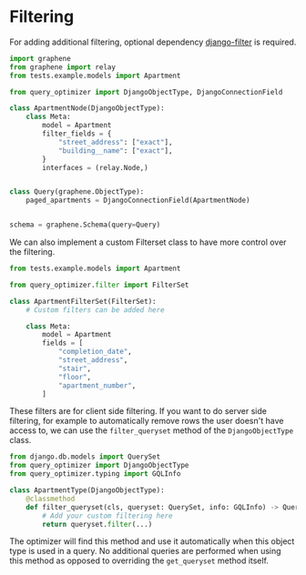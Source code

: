 # Filtering

For adding additional filtering, optional dependency [django-filter][filters]
is required.

```python
import graphene
from graphene import relay
from tests.example.models import Apartment

from query_optimizer import DjangoObjectType, DjangoConnectionField

class ApartmentNode(DjangoObjectType):
    class Meta:
        model = Apartment
        filter_fields = {
            "street_address": ["exact"],
            "building__name": ["exact"],
        }
        interfaces = (relay.Node,)


class Query(graphene.ObjectType):
    paged_apartments = DjangoConnectionField(ApartmentNode)


schema = graphene.Schema(query=Query)
```

We can also implement a custom Filterset class to have more control over the filtering.

```python
from tests.example.models import Apartment

from query_optimizer.filter import FilterSet

class ApartmentFilterSet(FilterSet):
    # Custom filters can be added here

    class Meta:
        model = Apartment
        fields = [
            "completion_date",
            "street_address",
            "stair",
            "floor",
            "apartment_number",
        ]
```

These filters are for client side filtering. If you want to do server side filtering,
for example to automatically remove rows the user doesn't have access to, we can use
the `filter_queryset` method of the `DjangoObjectType` class.

```python
from django.db.models import QuerySet
from query_optimizer import DjangoObjectType
from query_optimizer.typing import GQLInfo

class ApartmentType(DjangoObjectType):
    @classmethod
    def filter_queryset(cls, queryset: QuerySet, info: GQLInfo) -> QuerySet:
        # Add your custom filtering here
        return queryset.filter(...)
```

The optimizer will find this method and use it automatically when this
object type is used in a query. No additional queries are performed when using
this method as opposed to overriding the `get_queryset` method itself.

[filters]: https://github.com/carltongibson/django-filter
